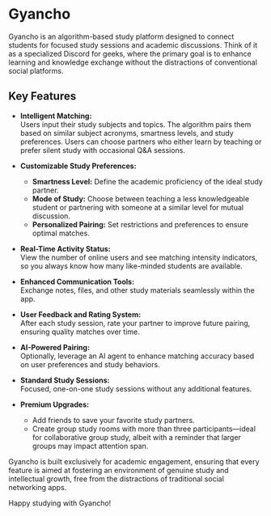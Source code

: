 # Gyancho

Gyancho is an algorithm-based study platform designed to connect students for focused study sessions and academic discussions. Think of it as a specialized Discord for geeks, where the primary goal is to enhance learning and knowledge exchange without the distractions of conventional social platforms.

## Key Features

- **Intelligent Matching:**  
  Users input their study subjects and topics. The algorithm pairs them based on similar subject acronyms, smartness levels, and study preferences. Users can choose partners who either learn by teaching or prefer silent study with occasional Q&A sessions.

- **Customizable Study Preferences:**  
  - **Smartness Level:** Define the academic proficiency of the ideal study partner.  
  - **Mode of Study:** Choose between teaching a less knowledgeable student or partnering with someone at a similar level for mutual discussion.  
  - **Personalized Pairing:** Set restrictions and preferences to ensure optimal matches.

- **Real-Time Activity Status:**  
  View the number of online users and see matching intensity indicators, so you always know how many like-minded students are available.

- **Enhanced Communication Tools:**  
  Exchange notes, files, and other study materials seamlessly within the app.

- **User Feedback and Rating System:**  
  After each study session, rate your partner to improve future pairing, ensuring quality matches over time.

- **AI-Powered Pairing:**  
  Optionally, leverage an AI agent to enhance matching accuracy based on user preferences and study behaviors.

- **Standard Study Sessions:**  
  Focused, one-on-one study sessions without any additional features.
  
- **Premium Upgrades:**  
  - Add friends to save your favorite study partners.  
  - Create group study rooms with more than three participants—ideal for collaborative group study, albeit with a reminder that larger groups may impact attention span.

Gyancho is built exclusively for academic engagement, ensuring that every feature is aimed at fostering an environment of genuine study and intellectual growth, free from the distractions of traditional social networking apps.

Happy studying with Gyancho!
